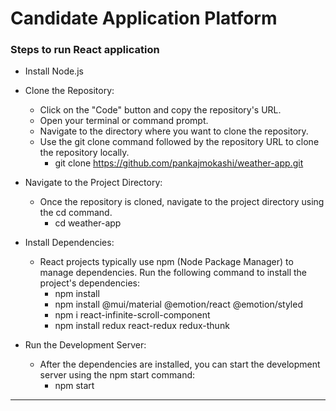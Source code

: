 # Candidate Application Platform

### Steps to run React application

- Install Node.js
- Clone the Repository:
    - Click on the "Code" button and copy the repository's URL.
    - Open your terminal or command prompt.
    - Navigate to the directory where you want to clone the repository.
    - Use the git clone command followed by the repository URL to clone the repository locally.
        - git clone https://github.com/pankajmokashi/weather-app.git

- Navigate to the Project Directory:
    - Once the repository is cloned, navigate to the project directory using the cd command.
      	- cd weather-app

- Install Dependencies:
    - React projects typically use npm (Node Package Manager) to manage dependencies. Run the following command to install the project's dependencies:
      	- npm install
      	- npm install @mui/material @emotion/react @emotion/styled
      	- npm i react-infinite-scroll-component
        - npm install redux react-redux redux-thunk

- Run the Development Server:
    - After the dependencies are installed, you can start the development server using the npm start command:
      	- npm start

---